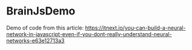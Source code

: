 # BrainJsDemo
Demo of code from this article: https://itnext.io/you-can-build-a-neural-network-in-javascript-even-if-you-dont-really-understand-neural-networks-e63e12713a3


